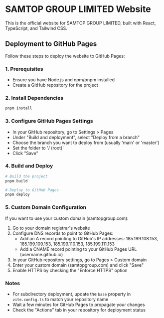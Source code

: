 # SAMTOP GROUP LIMITED Website

This is the official website for SAMTOP GROUP LIMITED, built with React, TypeScript, and Tailwind CSS.

## Deployment to GitHub Pages

Follow these steps to deploy the website to GitHub Pages:

### 1. Prerequisites
- Ensure you have Node.js and npm/pnpm installed
- Create a GitHub repository for the project

### 2. Install Dependencies
```bash
pnpm install
```

### 3. Configure GitHub Pages Settings
- In your GitHub repository, go to Settings > Pages
- Under "Build and deployment", select "Deploy from a branch"
- Choose the branch you want to deploy from (usually 'main' or 'master')
- Set the folder to '/ (root)'
- Click "Save"

### 4. Build and Deploy
```bash
# Build the project
pnpm build

# Deploy to GitHub Pages
pnpm deploy
```

### 5. Custom Domain Configuration
If you want to use your custom domain (samtopgroup.com):
1. Go to your domain registrar's website
2. Configure DNS records to point to GitHub Pages:
   - Add an A record pointing to GitHub's IP addresses: 185.199.108.153, 185.199.109.153, 185.199.110.153, 185.199.111.153
   - Add a CNAME record pointing to your GitHub Pages URL (username.github.io)
3. In your GitHub repository settings, go to Pages > Custom domain
4. Enter your custom domain (samtopgroup.com) and click "Save"
5. Enable HTTPS by checking the "Enforce HTTPS" option

### Notes
- For subdirectory deployment, update the `base` property in `vite.config.ts` to match your repository name
- Wait a few minutes for GitHub Pages to propagate your changes
- Check the "Actions" tab in your repository for deployment status